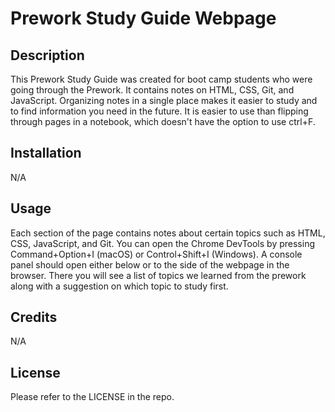 # Prework Study Guide Webpage

## Description

This Prework Study Guide was created for boot camp students who were going through the Prework. It contains notes on HTML, CSS, Git, and JavaScript. Organizing notes in a single place makes it easier to study and to find information you need in the future. It is easier to use than flipping through pages in a notebook, which doesn't have the option to use ctrl+F.

## Installation

N/A

## Usage

Each section of the page contains notes about certain topics such as HTML, CSS, JavaScript, and Git. You can open the Chrome DevTools by pressing Command+Option+I (macOS) or Control+Shift+I (Windows). A console panel should open either below or to the side of the webpage in the browser. There you will see a list of topics we learned from the prework along with a suggestion on which topic to study first.

## Credits

N/A

## License

Please refer to the LICENSE in the repo.